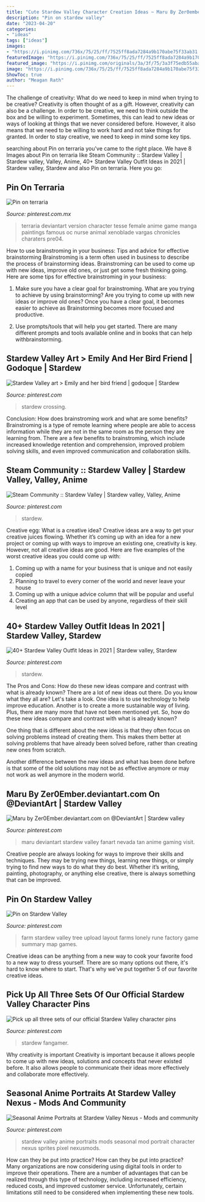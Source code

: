 ```yaml
---
title: "Cute Stardew Valley Character Creation Ideas ~ Maru By Zer0ember.deviantart.com On @deviantart"
description: "Pin on stardew valley"
date: "2023-04-20"
categories:
- "ideas"
tags: ["ideas"]
images:
- "https://i.pinimg.com/736x/75/25/ff/7525ff8ada7284a9b170abe75f33ab31.jpg"
featuredImage: "https://i.pinimg.com/736x/75/25/ff/7525ff8ada7284a9b170abe75f33ab31.jpg"
featured_image: "https://i.pinimg.com/originals/3a/3f/75/3a3f75edb55aba6df1bc6d15240e653c.png"
image: "https://i.pinimg.com/736x/75/25/ff/7525ff8ada7284a9b170abe75f33ab31.jpg"
ShowToc: true
author: "Meagan Rath"
---
```



The challenge of creativity: What do we need to keep in mind when trying to be creative?
Creativity is often thought of as a gift. However, creativity can also be a challenge. In order to be creative, we need to think outside the box and be willing to experiment. Sometimes, this can lead to new ideas or ways of looking at things that we never considered before. However, it also means that we need to be willing to work hard and not take things for granted. In order to stay creative, we need to keep in mind some key tips.

	

		
searching about Pin on terraria you've came to the right place. We have 8 Images about Pin on terraria like Steam Community :: Stardew Valley | Stardew valley, Valley, Anime, 40+ Stardew Valley Outfit Ideas in 2021 | Stardew valley, Stardew and also Pin on terraria. Here you go:
		
    
## Pin On Terraria

<img loading=lazy src="https://i.pinimg.com/originals/ea/5e/9f/ea5e9fbb2ee5d451abca8ff862b07f54.jpg" onerror="this.onerror=null;this.src='https://tse4.mm.bing.net/th?id=OIP.C2cgygENoELH2t95huP0ZgHaL-&amp;pid=15.1';" alt="Pin on terraria">

_Source: pinterest.com.mx_

>terraria deviantart version character tesse female anime game manga paintings famous oc nurse animal xenoblade vargas chronicles charaters pre04. 

	

How to use brainstroming in your business: Tips and advice for effective brainstorming
Brainstroming is a term often used in business to describe the process of brainstorming ideas. Brainstroming can be used to come up with new ideas, improve old ones, or just get some fresh thinking going. Here are some tips for effective brainstroming in your business: 
1. Make sure you have a clear goal for brainstroming. What are you trying to achieve by using brainstorming? Are you trying to come up with new ideas or improve old ones? Once you have a clear goal, it becomes easier to achieve as Brainstorming becomes more focused and productive. 

2. Use prompts/tools that will help you get started. There are many different prompts and tools available online and in books that can help withbrainstorming.

    
## Stardew Valley Art &gt; Emily And Her Bird Friend | Godoque | Stardew

<img loading=lazy src="https://i.pinimg.com/736x/89/80/88/8980888731c18b32a4de90ba50d487c2.jpg" onerror="this.onerror=null;this.src='https://tse4.mm.bing.net/th?id=OIP.SctR2mhL9dq-xgFE5y13JAHaJB&amp;pid=15.1';" alt="Stardew Valley art &gt; Emily and her bird friend | godoque | Stardew">

_Source: pinterest.com_

>stardew crossing. 

	

Conclusion: How does brainstroming work and what are some benefits?
Brainstroming is a type of remote learning where people are able to access information while they are not in the same room as the person they are learning from. There are a few benefits to brainstroming, which include increased knowledge retention and comprehension, improved problem solving skills, and even improved communication and collaboration skills.

    
## Steam Community :: Stardew Valley | Stardew Valley, Valley, Anime

<img loading=lazy src="https://i.pinimg.com/736x/75/25/ff/7525ff8ada7284a9b170abe75f33ab31.jpg" onerror="this.onerror=null;this.src='https://tse1.mm.bing.net/th?id=OIP.GU2BCRQUzll5VPXMlV687AHaJQ&amp;pid=15.1';" alt="Steam Community :: Stardew Valley | Stardew valley, Valley, Anime">

_Source: pinterest.com_

>stardew. 

	

Creative egg: What is a creative idea?
Creative ideas are a way to get your creative juices flowing. Whether it’s coming up with an idea for a new project or coming up with ways to improve an existing one, creativity is key. However, not all creative ideas are good. Here are five examples of the worst creative ideas you could come up with:
1. Coming up with a name for your business that is unique and not easily copied
2. Planning to travel to every corner of the world and never leave your house
3. Coming up with a unique advice column that will be popular and useful
4. Creating an app that can be used by anyone, regardless of their skill level

    
## 40+ Stardew Valley Outfit Ideas In 2021 | Stardew Valley, Stardew

<img loading=lazy src="https://i.pinimg.com/originals/20/f5/5b/20f55b1ea3eb74431dad024dfaf1b656.jpg" onerror="this.onerror=null;this.src='https://tse4.mm.bing.net/th?id=OIP.9vjLNN9hbau-5OrQyeULDwHaNa&amp;pid=15.1';" alt="40+ Stardew Valley Outfit Ideas in 2021 | Stardew valley, Stardew">

_Source: pinterest.com_

>stardew. 

	

The Pros and Cons: How do these new ideas compare and contrast with what is already known?
There are a lot of new ideas out there. Do you know what they all are? Let's take a look. 
One idea is to use technology to help improve education. Another is to create a more sustainable way of living. Plus, there are many more that have not been mentioned yet. So, how do these new ideas compare and contrast with what is already known?

One thing that is different about the new ideas is that they often focus on solving problems instead of creating them. This makes them better at solving problems that have already been solved before, rather than creating new ones from scratch. 

Another difference between the new ideas and what has been done before is that some of the old solutions may not be as effective anymore or may not work as well anymore in the modern world.

    
## Maru By Zer0Ember.deviantart.com On @DeviantArt | Stardew Valley

<img loading=lazy src="https://i.pinimg.com/736x/42/19/fa/4219fa78b860c30a09226c5f5fbd43cc--rune-factory-harvest-moon.jpg" onerror="this.onerror=null;this.src='https://tse1.mm.bing.net/th?id=OIP.orkzIhBafK9FsZXLzfV3uQHaJs&amp;pid=15.1';" alt="Maru by Zer0Ember.deviantart.com on @DeviantArt | Stardew valley">

_Source: pinterest.com_

>maru deviantart stardew valley fanart nevada tan anime gaming visit. 

	

Creative people are always looking for ways to improve their skills and techniques. They may be trying new things, learning new things, or simply trying to find new ways to do what they do best. Whether it’s writing, painting, photography, or anything else creative, there is always something that can be improved.

    
## Pin On Stardew Valley

<img loading=lazy src="https://i.pinimg.com/originals/3a/3f/75/3a3f75edb55aba6df1bc6d15240e653c.png" onerror="this.onerror=null;this.src='https://tse2.mm.bing.net/th?id=OIP.nnaKmgKI9erKmeoJ2fYP-QHaGB&amp;pid=15.1';" alt="Pin on Stardew Valley">

_Source: pinterest.com_

>farm stardew valley tree upload layout farms lonely rune factory game summary map games. 

	

Creative ideas can be anything from a new way to cook your favorite food to a new way to dress yourself. There are so many options out there, it's hard to know where to start. That's why we've put together 5 of our favorite creative ideas.

    
## Pick Up All Three Sets Of Our Official Stardew Valley Character Pins

<img loading=lazy src="https://i.pinimg.com/736x/a9/dd/ca/a9ddca70760bd2a694e82772a8d2cc2b.jpg" onerror="this.onerror=null;this.src='https://tse1.mm.bing.net/th?id=OIP.2pyh1BfL-HQGqw_c_sij3wHaHa&amp;pid=15.1';" alt="Pick up all three sets of our official Stardew Valley character pins">

_Source: pinterest.com_

>stardew fangamer. 

	

Why creativity is important
Creativity is important because it allows people to come up with new ideas, solutions and concepts that never existed before. It also allows people to communicate their ideas more effectively and collaborate more effectively.

    
## Seasonal Anime Portraits At Stardew Valley Nexus - Mods And Community

<img loading=lazy src="https://i.pinimg.com/originals/cf/95/c7/cf95c74aec1a172895f41ea9622d0338.png" onerror="this.onerror=null;this.src='https://tse1.mm.bing.net/th?id=OIP.H5mQpKMqFI5530FPxNoAAgHaDd&amp;pid=15.1';" alt="Seasonal Anime Portraits at Stardew Valley Nexus - Mods and community">

_Source: pinterest.com_

>stardew valley anime portraits mods seasonal mod portrait character nexus sprites pixel nexusmods. 

	

How can they be put into practice?
How can they be put into practice? Many organizations are now considering using digital tools in order to improve their operations.  There are a number of advantages that can be realized through this type of technology, including increased efficiency, reduced costs, and improved customer service. Unfortunately, certain limitations still need to be considered when implementing these new tools.

